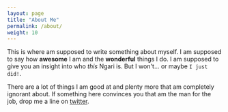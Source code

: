 ```yaml
---
layout: page
title: "About Me"
permalink: /about/
weight: 10
---
```


This is where am supposed to write something about myself. I am supposed to say how **awesome** I am and the **wonderful** things I do. I am supposed to give you an insight into who *this* Ngari is. But I won't... or maybe `I just did!`.

There are a lot of things I am good at and plenty more that am completely ignorant about.
If something here convinces you that am the man for the job, drop me a line on [twitter].

[twitter]: https://twitter.com/pngarim

